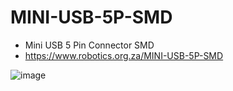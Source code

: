 # MINI-USB-5P-SMD
- Mini USB 5 Pin Connector SMD 
- https://www.robotics.org.za/MINI-USB-5P-SMD
  
![image](https://github.com/microrobotics/MINI-USB-5P-SMD/assets/4562957/e9e5bbd5-3f8b-45c5-a40b-f1a4a6ebff36)

